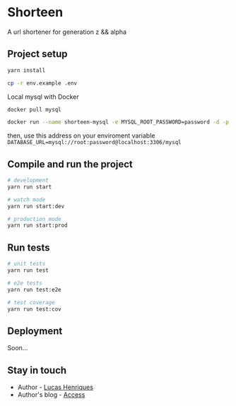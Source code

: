 # Shorteen

A url shortener for generation z && alpha

## Project setup

```bash
yarn install

cp -r env.example .env
```

Local mysql with Docker
```bash
docker pull mysql

docker run --name shorteen-mysql -e MYSQL_ROOT_PASSWORD=password -d -p 3306:3306 mysql
```

then, use this address on your enviroment variable
`DATABASE_URL=mysql://root:password@localhost:3306/mysql`

## Compile and run the project

```bash
# development
yarn run start

# watch mode
yarn run start:dev

# production mode
yarn run start:prod
```

## Run tests

```bash
# unit tests
yarn run test

# e2e tests
yarn run test:e2e

# test coverage
yarn run test:cov
```

## Deployment

Soon...

## Stay in touch

- Author - [Lucas Henriques](https://github.com/henriquesss)
- Author's blog - [Access](https://henriques-io.vercel.app/)